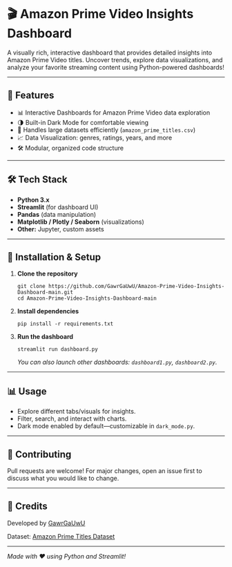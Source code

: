 # 🎬 Amazon Prime Video Insights Dashboard

A visually rich, interactive dashboard that provides detailed insights into Amazon Prime Video titles. Uncover trends, explore data visualizations, and analyze your favorite streaming content using Python-powered dashboards!

---

## 🚀 Features

- 📊 Interactive Dashboards for Amazon Prime Video data exploration
- 🌗 Built-in Dark Mode for comfortable viewing
- 📁 Handles large datasets efficiently (`amazon_prime_titles.csv`)
- 📈 Data Visualization: genres, ratings, years, and more
- 🛠️ Modular, organized code structure

---

## 🛠 Tech Stack

- **Python 3.x**
- **Streamlit** (for dashboard UI)
- **Pandas** (data manipulation)
- **Matplotlib / Plotly / Seaborn** (visualizations)
- **Other:** Jupyter, custom assets

---

## 🔧 Installation & Setup

1. **Clone the repository**
    ```
    git clone https://github.com/GawrGaUwU/Amazon-Prime-Video-Insights-Dashboard-main.git
    cd Amazon-Prime-Video-Insights-Dashboard-main
    ```
2. **Install dependencies**
    ```
    pip install -r requirements.txt
    ```
3. **Run the dashboard**
    ```
    streamlit run dashboard.py
    ```
    *You can also launch other dashboards: `dashboard1.py`, `dashboard2.py`.*

---

## 📊 Usage

- Explore different tabs/visuals for insights.
- Filter, search, and interact with charts.
- Dark mode enabled by default—customizable in `dark_mode.py`.

---

## 🤝 Contributing

Pull requests are welcome! For major changes, open an issue first to discuss what you would like to change.

---

## 🙌 Credits

Developed by [GawrGaUwU](https://github.com/GawrGaUwU)

Dataset: [Amazon Prime Titles Dataset](https://github.com/GawrGaUwU/Amazon-Prime-Video-Insights-Dashboard-main/blob/main/amazon_prime_titles.csv)

---

*Made with ❤️ using Python and Streamlit!*

